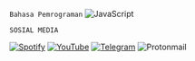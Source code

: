 `Bahasa Pemrograman`
![JavaScript](https://img.shields.io/badge/javascript-%23323330.svg?style=for-the-badge&logo=javascript&logoColor=%23F7DF1E)



`SOSIAL MEDIA`

[![Spotify](https://img.shields.io/badge/Spotify-1ED760?style=for-the-badge&logo=spotify&logoColor=white)](https://open.spotify.com/user/31p7teg6t6q37dhieecyw5vmh5pi?si=ckyB0X8fSbaRwY5jGNs8vw)
[![YouTube](https://img.shields.io/badge/YouTube-%23FF0000.svg?style=for-the-badge&logo=YouTube&logoColor=white)](https://www.youtube.com/@raditreall)
[![Telegram](https://img.shields.io/badge/Telegram-2CA5E0?style=for-the-badge&logo=telegram&logoColor=white)](https://t.me/orangjawa)
![Protonmail](https://img.shields.io/badge/ProtonMail-8B89CC?style=for-the-badge&logo=protonmail&logoColor=white)
